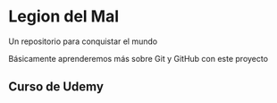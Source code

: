 # Legion del Mal
Un repositorio para conquistar el mundo

Básicamente aprenderemos más sobre Git y GitHub con este proyecto

## Curso de Udemy
